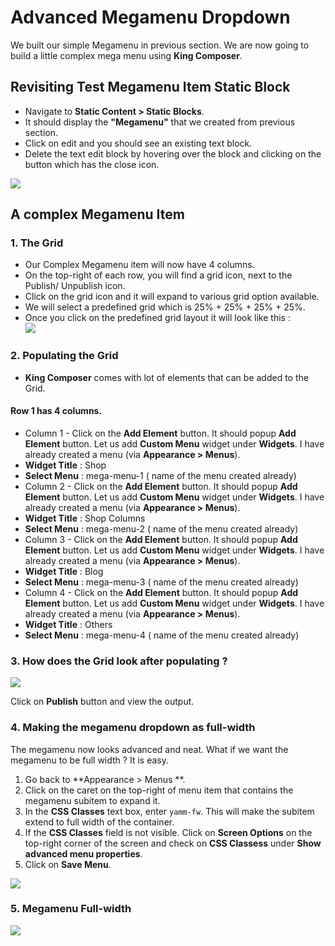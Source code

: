 # Advanced Megamenu Dropdown

We built our simple Megamenu in previous section. We are now going to build a little complex mega menu using **King Composer**.

## Revisiting Test Megamenu Item Static Block

* Navigate to **Static Content > Static Blocks**.
* It should display the **"Megamenu"** that we created from previous section.
* Click on edit and you should see an existing text block.
* Delete the text edit block by hovering over the block and clicking on the button which has the close icon.

![](http://transvelo.github.io/docs/enter/images/edit-test-megamenu-item.png)

## A complex Megamenu Item

### 1. The Grid

* Our Complex Megamenu item will now have 4 columns.
* On the top-right of each row, you will find a grid icon, next to the Publish/ Unpublish icon.
* Click on the grid icon and it will expand to various grid option available.
* We will select a predefined grid which is 25% + 25% + 25% + 25%.
* Once you click on the predefined grid layout it will look like this :<br/>![](http://transvelo.github.io/docs/enter/images/kc-four-col-grid-on-selection.png)



### 2. Populating the Grid

* **King Composer** comes with lot of elements that can be added to the Grid.

#### Row 1 has 4 columns.
* Column 1 - Click on the **Add Element** button. It should popup **Add Element** button. Let us add **Custom Menu** widget under **Widgets**. I have already created a menu (via **Appearance > Menus**).
 * **Widget Title** : Shop
 * **Select Menu** : mega-menu-1  ( name of the menu created already)
* Column 2 -  Click on the **Add Element** button. It should popup **Add Element** button. Let us add **Custom Menu** widget under **Widgets**. I have already created a menu (via **Appearance > Menus**).
 * **Widget Title** : Shop Columns
 * **Select Menu** : mega-menu-2 ( name of the menu created already)
* Column 3 -  Click on the **Add Element** button. It should popup **Add Element** button. Let us add **Custom Menu** widget under **Widgets**. I have already created a menu (via **Appearance > Menus**).
 * **Widget Title** : Blog
 * **Select Menu** : mega-menu-3 ( name of the menu created already)
* Column 4 -  Click on the **Add Element** button. It should popup **Add Element** button. Let us add **Custom Menu** widget under **Widgets**. I have already created a menu (via **Appearance > Menus**).
 * **Widget Title** : Others
 * **Select Menu** : mega-menu-4 ( name of the menu created already)

### 3. How does the Grid look after populating ?

![](http://transvelo.github.io/docs/enter/images/kc-megamenu-backend-editor.png)

Click on **Publish** button and view the output.

### 4. Making the megamenu dropdown as full-width

The megamenu now looks advanced and neat. What if we want the megamenu to be full width ? It is easy.

1. Go back to **Appearance > Menus **.
2. Click on the caret on the top-right of menu item that contains the megamenu subitem to expand it.
3. In the **CSS Classes** text box, enter `yamm-fw`. This will make the subitem extend to full width of the container.
4. If the **CSS Classes** field is not visible. Click on **Screen Options** on the top-right corner of the screen and check on **CSS Classess** under **Show advanced menu properties**.
4. Click on **Save Menu**.

![](http://transvelo.github.io/docs/enter/images/yamm-fw.png)

### 5. Megamenu Full-width

![](http://transvelo.github.io/docs/enter/images/yamm-fw-output.png)

